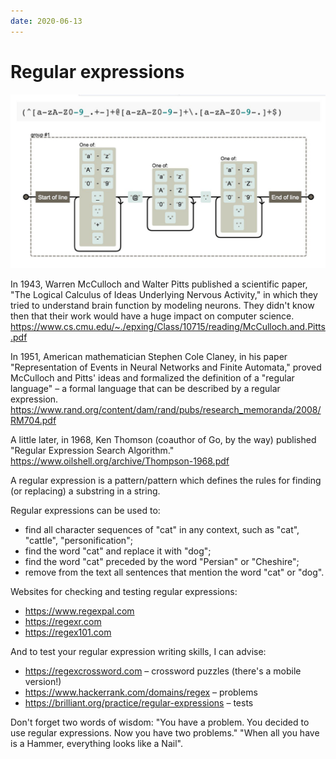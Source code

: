 ```yaml
---
date: 2020-06-13
---
```


# Regular expressions

![Regexp](regexp.jpeg "Regexp")

In 1943, Warren McCulloch and Walter Pitts published a scientific paper, "The Logical Calculus of Ideas Underlying Nervous Activity," in which they tried to understand brain function by modeling neurons. They didn't know then that their work would have a huge impact on computer science.
https://www.cs.cmu.edu/~./epxing/Class/10715/reading/McCulloch.and.Pitts.pdf

In 1951, American mathematician Stephen Cole Claney, in his paper "Representation of Events in Neural Networks and Finite Automata," proved McCulloch and Pitts' ideas and formalized the definition of a "regular language" – a formal language that can be described by a regular expression.
https://www.rand.org/content/dam/rand/pubs/research_memoranda/2008/RM704.pdf

A little later, in 1968, Ken Thomson (coauthor of Go, by the way) published "Regular Expression Search Algorithm."
https://www.oilshell.org/archive/Thompson-1968.pdf

A regular expression is a pattern/pattern which defines the rules for finding (or replacing) a substring in a string.

Regular expressions can be used to:

- find all character sequences of "cat" in any context, such as "cat", "cattle", "personification";
- find the word "cat" and replace it with "dog";
- find the word "cat" preceded by the word "Persian" or "Cheshire";
- remove from the text all sentences that mention the word "cat" or "dog".

Websites for checking and testing regular expressions:

- https://www.regexpal.com
- https://regexr.com
- https://regex101.com

And to test your regular expression writing skills, I can advise:

- https://regexcrossword.com – crossword puzzles (there's a mobile version!)
- https://www.hackerrank.com/domains/regex – problems
- https://brilliant.org/practice/regular-expressions – tests

Don't forget two words of wisdom:
"You have a problem. You decided to use regular expressions. Now you have two problems."
"When all you have is a Hammer, everything looks like a Nail".
